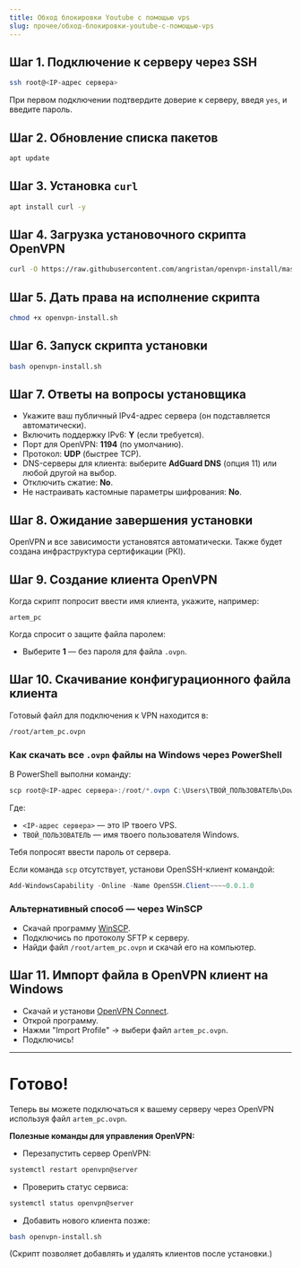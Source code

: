 ```yaml
---
title: Обход блокировки Youtube с помощью vps
slug: прочее/обход-блокировки-youtube-с-помощью-vps
---
```


## Шаг 1. Подключение к серверу через SSH

```bash
ssh root@<IP-адрес сервера>
```
При первом подключении подтвердите доверие к серверу, введя `yes`, и введите пароль.

## Шаг 2. Обновление списка пакетов

```bash
apt update
```

## Шаг 3. Установка `curl`

```bash
apt install curl -y
```

## Шаг 4. Загрузка установочного скрипта OpenVPN

```bash
curl -O https://raw.githubusercontent.com/angristan/openvpn-install/master/openvpn-install.sh
```

## Шаг 5. Дать права на исполнение скрипта

```bash
chmod +x openvpn-install.sh
```

## Шаг 6. Запуск скрипта установки

```bash
bash openvpn-install.sh
```

## Шаг 7. Ответы на вопросы установщика

- Укажите ваш публичный IPv4-адрес сервера (он подставляется автоматически).
- Включить поддержку IPv6: **Y** (если требуется).
- Порт для OpenVPN: **1194** (по умолчанию).
- Протокол: **UDP** (быстрее TCP).
- DNS-серверы для клиента: выберите **AdGuard DNS** (опция 11) или любой другой на выбор.
- Отключить сжатие: **No**.
- Не настраивать кастомные параметры шифрования: **No**.

## Шаг 8. Ожидание завершения установки

OpenVPN и все зависимости установятся автоматически. Также будет создана инфраструктура сертификации (PKI).

## Шаг 9. Создание клиента OpenVPN

Когда скрипт попросит ввести имя клиента, укажите, например:

```text
artem_pc
```

Когда спросит о защите файла паролем:
- Выберите **1** — без пароля для файла `.ovpn`.

## Шаг 10. Скачивание конфигурационного файла клиента

Готовый файл для подключения к VPN находится в:

```bash
/root/artem_pc.ovpn
```

### Как скачать все `.ovpn` файлы на Windows через PowerShell

В PowerShell выполни команду:

```powershell
scp root@<IP-адрес сервера>:/root/*.ovpn C:\Users\ТВОЙ_ПОЛЬЗОВАТЕЛЬ\Downloads\
```

Где:
- `<IP-адрес сервера>` — это IP твоего VPS.
- `ТВОЙ_ПОЛЬЗОВАТЕЛЬ` — имя твоего пользователя Windows.

Тебя попросят ввести пароль от сервера.

Если команда `scp` отсутствует, установи OpenSSH-клиент командой:

```powershell
Add-WindowsCapability -Online -Name OpenSSH.Client~~~~0.0.1.0
```

### Альтернативный способ — через WinSCP

- Скачай программу [WinSCP](https://winscp.net/eng/download.php).
- Подключись по протоколу SFTP к серверу.
- Найди файл `/root/artem_pc.ovpn` и скачай его на компьютер.

## Шаг 11. Импорт файла в OpenVPN клиент на Windows

- Скачай и установи [OpenVPN Connect](https://openvpn.net/client-connect-vpn-for-windows/).
- Открой программу.
- Нажми "Import Profile" → выбери файл `artem_pc.ovpn`.
- Подключись!

---

# Готово!

Теперь вы можете подключаться к вашему серверу через OpenVPN используя файл `artem_pc.ovpn`.


**Полезные команды для управления OpenVPN:**

- Перезапустить сервер OpenVPN:
```bash
systemctl restart openvpn@server
```

- Проверить статус сервиса:
```bash
systemctl status openvpn@server
```

- Добавить нового клиента позже:
```bash
bash openvpn-install.sh
```
(Скрипт позволяет добавлять и удалять клиентов после установки.)
